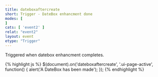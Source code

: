```yaml
---
title: dateboxaftercreate
short: Trigger - DateBox enhancment done
modes: [
]
cats: [ 'event2' ]
relat: "event2"
layout: event
etype: "Trigger"
---
```



Triggered when datebox enhancment completes.

{% highlight js %}
$(document).on('dateboxaftercreate', '.ui-page-active', function() {
  alert('A DateBox has been made');
});
{% endhighlight %}
